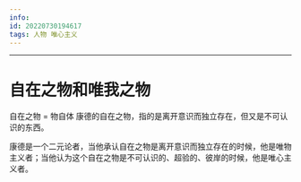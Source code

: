 ```yaml
---
info:
id: 20220730194617
tags: 人物 唯心主义 
---
```

---

# 自在之物和唯我之物
自在之物 = 物自体
康德的自在之物，指的是离开意识而独立存在，但又是不可认识的东西。

康德是一个二元论者，当他承认自在之物是离开意识而独立存在的时候，他是唯物主义者；当他认为这个自在之物是不可认识的、超验的、彼岸的时候，他是唯心主义者。